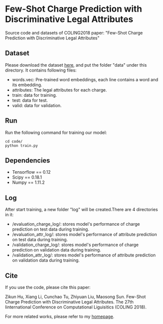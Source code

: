 # Few-Shot Charge Prediction with Discriminative Legal Attributes
Source code and datasets of COLING2018 paper: "Few-Shot Charge Prediction with Discriminative Legal Attributes"
## Dataset
Please download the dataset [here](https://pan.baidu.com/s/1JQaAnx6tcClF0k7iU7r3_Q), and  put the folder "data" under this directory. It contains following files:

* words.vec: Pre-trained word embeddings, each line contains a word and its embedding. 
* attributes: The legal attributes for each charge.
* train: data for training.
* test: data for test.
* valid: data for validation.

## Run
Run the following command for training our model:

    cd code/
    python train.py

## Dependencies
* Tensorflow == 0.12
* Scipy == 0.18.1
* Numpy == 1.11.2

## Log
After start training,  a new folder "log" will be created.There are 4 directories in it:

* /evaluation_charge_log/: stores model's performance of charge prediction on test data during training.
* /evaluation_attr_log/: stores model's performance of attribute prediction on test data during training.
* /validation_charge_log/: stores model's performance of charge prediction on validation data during training.
* /validation_attr_log/: stores model's performance of attribute prediction on validation data during training.

## Cite
If you use the code, please cite this paper:
  
Zikun Hu, Xiang Li, Cunchao Tu, Zhiyuan Liu, Maosong Sun. Few-Shot Charge Prediction with Discriminative Legal Attributes. The 27th Iinternational Conference on Computational Liguisitics (COLING 2018).

For more related works, please refer to my [homepage](http://thunlp.org/~tcc/).